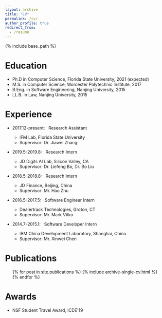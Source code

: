 ```yaml
---
layout: archive
title: "CV"
permalink: /cv/
author_profile: true
redirect_from:
  - /resume
---
```


{% include base_path %}

Education
======
* Ph.D in Computer Science, Florida State University, 2021 (expected)
* M.S. in Computer Science, Worcester Polytechnic Institute, 2017 
* B.Eng. in Software Engineering, Nanjing University, 2015
* LL.B. in Law, Nanjing University, 2015


Experience
======
* 2017.12-present: &nbsp;&nbsp;Research Assistant
  * IFM Lab, Florida State University
  * Supervisor: Dr. Jiawei Zhang

* 2019.5-2019.8: &nbsp;&nbsp;Research Intern
  * JD Digits AI Lab, Silicon Valley, CA
  * Supervisor: Dr. Liefeng Bo, Dr. Bo Liu

* 2018.5-2018.8: &nbsp;&nbsp;Research Intern
  * JD Finance, Beijing, China
  * Supervisor: Mr. Hao Zhu

* 2016.5-2017.5: &nbsp;&nbsp;Software Engineer Intern
  * Dealertrack Technologies, Groton, CT
  * Supervisor: Mr. Mark Vitko

* 2014.7-2015.1: &nbsp;&nbsp;Software Developer Intern
  * IBM China Development Laboratory, Shanghai, China
  * Supervisor: Mr. Xinwei Chen

Publications
======
  <ul>{% for post in site.publications %}
    {% include archive-single-cv.html %}
  {% endfor %}</ul>

Awards
======
* NSF Student Travel Award, ICDE'19

<!--Talks
======
  <ul>{% for post in site.talks %}
    {% include archive-single-talk-cv.html %}
  {% endfor %}</ul>

Teaching
======
  <ul>{% for post in site.teaching %}
    {% include archive-single-cv.html %}
  {% endfor %}</ul>

Service and leadership
======
* Currently signed in to 43 different slack teams
-->


